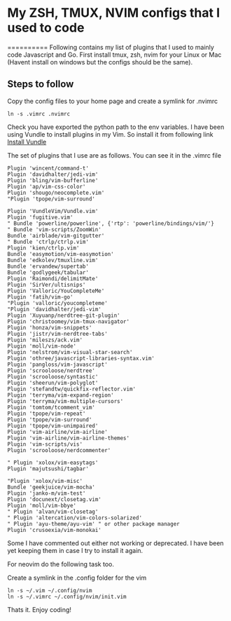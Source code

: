 # My ZSH, TMUX, NVIM configs that I used to code
==========
Following contains my list of plugins that I used to mainly code Javascript and
Go. 
First install tmux, zsh, nvim for your Linux or Mac (Havent install on windows
but the configs should be the same).

## Steps to follow
Copy the config files to your home page and create a symlink for .nvimrc

```
ln -s .vimrc .nvimrc
```

Check you have exported the python path to the env variables.
I have been using Vundle to install plugins in my Vim. So install it from
following link
[Install Vundle](https://github.com/VundleVim/Vundle.vim)

The set of plugins that I use are as follows. You can see it in the .vimrc file

```
Plugin 'wincent/command-t'
Plugin 'davidhalter/jedi-vim'
Plugin 'bling/vim-bufferline'
Plugin 'ap/vim-css-color'
Plugin 'shougo/neocomplete.vim'
"Plugin 'tpope/vim-surround'

Plugin 'VundleVim/Vundle.vim'
Plugin 'fugitive.vim'
" Bundle 'powerline/powerline', {'rtp': 'powerline/bindings/vim/'}
" Bundle 'vim-scripts/ZoomWin'
Bundle 'airblade/vim-gitgutter'
" Bundle 'ctrlp/ctrlp.vim'
Plugin 'kien/ctrlp.vim'
Bundle 'easymotion/vim-easymotion'
Bundle 'edkolev/tmuxline.vim'
Bundle 'ervandew/supertab'
Bundle 'godlygeek/tabular'
Plugin 'Raimondi/delimitMate'
Plugin 'SirVer/ultisnips'
Plugin 'Valloric/YouCompleteMe'
Plugin 'fatih/vim-go'
"Plugin 'valloric/youcompleteme'
"Plugin 'davidhalter/jedi-vim'
Plugin 'Xuyuanp/nerdtree-git-plugin'
Plugin 'christoomey/vim-tmux-navigator'
Plugin 'honza/vim-snippets'
Plugin 'jistr/vim-nerdtree-tabs'
Plugin 'mileszs/ack.vim'
Plugin 'moll/vim-node'
Plugin 'nelstrom/vim-visual-star-search'
Plugin 'othree/javascript-libraries-syntax.vim'
Plugin 'pangloss/vim-javascript'
Plugin 'scrooloose/nerdtree'
Plugin 'scrooloose/syntastic'
Plugin 'sheerun/vim-polyglot'
Plugin 'stefandtw/quickfix-reflector.vim'
Plugin 'terryma/vim-expand-region'
Plugin 'terryma/vim-multiple-cursors'
Plugin 'tomtom/tcomment_vim'
Plugin 'tpope/vim-repeat'
Plugin 'tpope/vim-surround'
Plugin 'tpope/vim-unimpaired'
Plugin 'vim-airline/vim-airline'
Plugin 'vim-airline/vim-airline-themes'
Plugin 'vim-scripts/vis'
Plugin 'scrooloose/nerdcommenter'

" Plugin 'xolox/vim-easytags'
Plugin 'majutsushi/tagbar'

"Plugin 'xolox/vim-misc'
Bundle 'geekjuice/vim-mocha'
Plugin 'janko-m/vim-test'
Plugin 'docunext/closetag.vim'
Plugin 'moll/vim-bbye'
" Plugin 'alvan/vim-closetag'
" Plugin 'altercation/vim-colors-solarized'
" Plugin 'ayu-theme/ayu-vim' " or other package manager
Plugin 'crusoexia/vim-monokai'
```

Some I have commented out either not working or deprecated. I have been yet
keeping them in case I try to install it again.

For neovim do the following task too.

Create a symlink in the .config folder for the vim

```
ln -s ~/.vim ~/.config/nvim
ln -s ~/.vimrc ~/.config/nvim/init.vim
```

Thats it. Enjoy coding!


